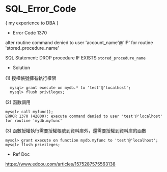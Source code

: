 # SQL_Error_Code
{ my experience to DBA }


* Error Code 1370

alter routine command 
denied to user 'account_name'@'IP' 
for routine 'stored_procedure_name'

SQL Statement:
DROP procedure IF EXISTS `stored_procedure_name`

* Solution

(1) 授權帳號擁有執行權限

      mysql> grant execute on mydb.* to 'test'@'localhost';
      mysql> flush privileges;
   
(2) 函數調用

    mysql> call myfunc();
    ERROR 1370 (42000): execute command denied to user 'test'@'localhost' for routine 'mydb.myfunc'
      
(3) 函數授權執行需要授權帳號到資料庫外，還需要授權到資料庫的函數

    mysql> grant execute on function mydb.myfunc to 'test'@'localhost';
    mysql> flush privileges;


* Ref Doc

https://www.edoou.com/articles/1575287575563138

